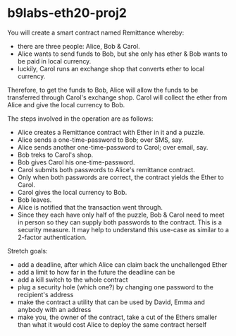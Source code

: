 # b9labs-eth20-proj2

You will create a smart contract named Remittance whereby:

- there are three people: Alice, Bob & Carol.
- Alice wants to send funds to Bob, but she only has ether & Bob wants to be paid in local currency.
- luckily, Carol runs an exchange shop that converts ether to local currency.

Therefore, to get the funds to Bob, Alice will allow the funds to be transferred through Carol's exchange shop. Carol will collect the ether from Alice and give the local currency to Bob.

The steps involved in the operation are as follows:

- Alice creates a Remittance contract with Ether in it and a puzzle.
- Alice sends a one-time-password to Bob; over SMS, say.
- Alice sends another one-time-password to Carol; over email, say.
- Bob treks to Carol's shop.
- Bob gives Carol his one-time-password.
- Carol submits both passwords to Alice's remittance contract.
- Only when both passwords are correct, the contract yields the Ether to Carol.
- Carol gives the local currency to Bob.
- Bob leaves.
- Alice is notified that the transaction went through.
- Since they each have only half of the puzzle, Bob & Carol need to meet in person so they can supply both passwords to the contract. This is a security measure. It may help to understand this use-case as similar to a 2-factor authentication.

Stretch goals:

- add a deadline, after which Alice can claim back the unchallenged Ether
- add a limit to how far in the future the deadline can be
- add a kill switch to the whole contract
- plug a security hole (which one?) by changing one password to the recipient's address
- make the contract a utility that can be used by David, Emma and anybody with an address
- make you, the owner of the contract, take a cut of the Ethers smaller than what it would cost Alice to deploy the same contract herself


